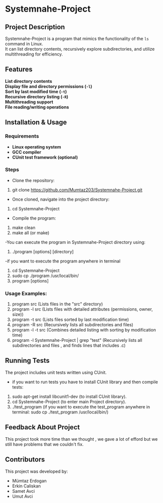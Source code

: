 # Systemnahe-Project


## Project Description
Systemnahe-Project is a program that mimics the functionality of the `ls` command in Linux.  
It can list directory contents, recursively explore subdirectories, and utilize multithreading for efficiency.

## Features
 **List directory contents**  
 **Display file and directory permissions (`-l`)**  
 **Sort by last modified time (`-t`)**  
 **Recursive directory listing (`-R`)**  
 **Multithreading support**  
 **File reading/writing operations**

## Installation & Usage

### **Requirements**
- **Linux operating system**
- **GCC compiler**
- **CUnit test framework (optional)**

### **Steps**
- Clone the repository:
1. git clone https://github.com/Mumtaz203/Systemnahe-Project.git

- Once cloned, navigate into the project directory:
1. cd Systemnahe-Project

- Compile the program:
1. make clean
2. make all (or make)

-You can execute the program in Systemnahe-Project directory using:
1. ./program [options] [directory]

-if you want to execute the program anywhere in terminal
1. cd Systemnahe-Project 
2. sudo cp ./program /usr/local/bin/
3. program [options] <directory>


### Usage Examples:

1. program src     (Lists files in the "src" directory)
2. program -l src  (Lists files with detailed attributes (permissions, owner, size))
3. program -t src  (Lists files sorted by last modification time)
4. program -R src  (Recursively lists all subdirectories and files)
5. program -l -t src (Combines detailed listing with sorting by modification time)
6. program -l Systemnahe-Project | grep "test" (Recursively lists all subdirectories and files , and finds lines that includes .c)

##  Running Tests
The project includes unit tests written using CUnit.
- if you want to run tests you have to install CUnit library and then compile tests:
1. sudo apt-get install libcunit1-dev (to install CUnit library).
2. cd Systemnahe-Project (to enter main Project directory).
3. ./test_program (if you want to execute the test_program anywhere in terminal: sudo cp ./test_program /usr/local/bin/)

## Feedback About Project
This project took more time than we thought , we gave a lot of efford but we still have problems that we couldn't fix. 


## Contributors
This project was developed by:

- Mümtaz Erdogan 
- Erkin Caliskan
- Samet Avci
- Umut Avci


